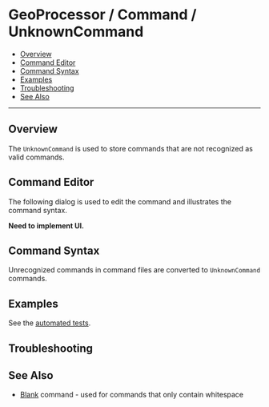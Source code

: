 # GeoProcessor / Command / UnknownCommand #

* [Overview](#overview)
* [Command Editor](#command-editor)
* [Command Syntax](#command-syntax)
* [Examples](#examples)
* [Troubleshooting](#troubleshooting)
* [See Also](#see-also)

-------------------------

## Overview ##

The `UnknownCommand` is used to store commands that are not recognized as valid commands.

## Command Editor ##

The following dialog is used to edit the command and illustrates the command syntax.

**Need to implement UI.**

## Command Syntax ##

Unrecognized commands in command files are converted to `UnknownCommand` commands.

## Examples ##

See the [automated tests](https://github.com/OpenWaterFoundation/owf-app-geoprocessor-python-test/tree/master/test/commands/UnknownCommand).

## Troubleshooting ##

## See Also ##

* [Blank](../Blank/Blank.md) command - used for commands that only contain whitespace
